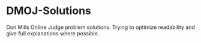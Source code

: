 # DMOJ-Solutions
Don Mills Online Judge problem solutions. Trying to optimize readability and give full explanations where possible.
